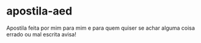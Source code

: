 # apostila-aed

Apostila feita por mim para mim e para quem quiser se achar alguma coisa errado ou mal escrita avisa!

